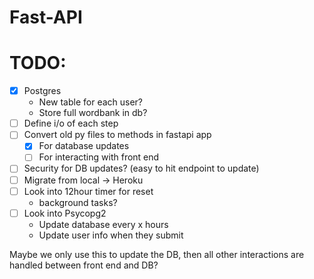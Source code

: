 # Fast-API

# TODO:
- [x] Postgres  
    - New table for each user?
    - Store full wordbank in db?
- [ ] Define i/o of each step  
- [ ] Convert old py files to methods in fastapi app
    - [x] For database updates
    - [ ] For interacting with front end
- [ ] Security for DB updates? (easy to hit endpoint to update)
- [ ] Migrate from local -> Heroku
- [ ] Look into 12hour timer for reset 
    - background tasks?
- [ ] Look into Psycopg2
    - Update database every x hours
    - Update user info when they submit

Maybe we only use this to update the DB, then all other interactions are handled between
front end and DB?